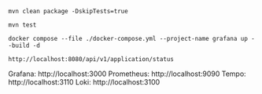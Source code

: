 ```shell
mvn clean package -DskipTests=true 
```

```shell
mvn test
```

```shell
docker compose --file ./docker-compose.yml --project-name grafana up --build -d
```

```text
http://localhost:8080/api/v1/application/status
```

Grafana: http://localhost:3000
Prometheus: http://localhost:9090
Tempo: http://localhost:3110
Loki: http://localhost:3100